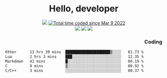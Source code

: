 # <div align='center' >Hello, developer</div>

<div align='center'>
  <a ><img src="https://img.shields.io/badge/dynamic/json?url=https%3A%2F%2Fapi.swo.moe%2Fstats%2Fgithub%2FFree-Aaron-Li&query=count&color=181717&label=GitHub&labelColor=282c34&logo=github&suffix=+follows&cacheSeconds=3600"></a>
  <a href="https://wakatime.com/@fe40087f-8eae-48dc-9950-ad0633db1591"><img src="https://wakatime.com/badge/user/fe40087f-8eae-48dc-9950-ad0633db1591.svg" alt="Total time coded since Mar 9 2022" /></a>
</div>
<div align='center'>
  <a><img src="https://img.shields.io/badge/Rookie-blue?style=plastic&logo=c&logoColor=blue&labelColor=F5B7DB"></a>
  <a><img src="https://img.shields.io/badge/Rookie-blue?style=plastic&logo=c%2B%2B&logoColor=blue&labelColor=F5B7DB"></a> 
  <a><img src="https://img.shields.io/badge/Rookie-blue?style=plastic&logo=python&logoColor=blue&labelColor=F5B7DB"></a> 
</div>

<div align='right'>
  <h3>Coding</h3>
</div>

<!--START_SECTION:waka-->

```txt
Other      13 hrs 39 mins  ████████████████████▒░░░░   81.73 %
Lua        2 hrs 3 mins    ███░░░░░░░░░░░░░░░░░░░░░░   12.35 %
Markdown   41 mins         █░░░░░░░░░░░░░░░░░░░░░░░░   04.19 %
C          9 mins          ▒░░░░░░░░░░░░░░░░░░░░░░░░   00.92 %
C/C++      3 mins          ░░░░░░░░░░░░░░░░░░░░░░░░░   00.37 %
```

<!--END_SECTION:waka-->




